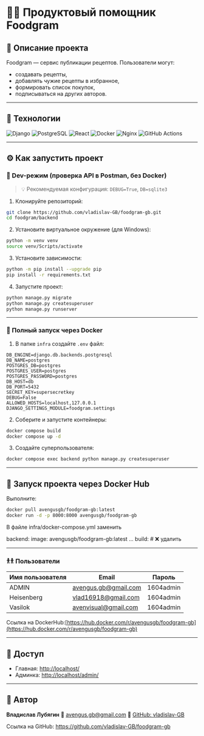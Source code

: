 # 🧑‍🍳 Продуктовый помощник Foodgram

## 📌 Описание проекта

Foodgram — сервис публикации рецептов. Пользователи могут:

- создавать рецепты,
- добавлять чужие рецепты в избранное,
- формировать список покупок,
- подписываться на других авторов.

---

## 🚀 Технологии

![Django](https://img.shields.io/badge/Django-092E20?style=for-the-badge&logo=django&logoColor=white)
![PostgreSQL](https://img.shields.io/badge/PostgreSQL-4169E1?style=for-the-badge&logo=postgresql&logoColor=white)
![React](https://img.shields.io/badge/React-20232A?style=for-the-badge&logo=react&logoColor=61DAFB)
![Docker](https://img.shields.io/badge/Docker-2496ED?style=for-the-badge&logo=docker&logoColor=white)
![Nginx](https://img.shields.io/badge/Nginx-009639?style=for-the-badge&logo=nginx&logoColor=white)
![GitHub Actions](https://img.shields.io/badge/GitHub_Actions-2088FF?style=for-the-badge&logo=github-actions&logoColor=white)

---

## ⚙️ Как запустить проект

### 🔧 Dev-режим (проверка API в Postman, без Docker)

> 💡 Рекомендуемая конфигурация: `DEBUG=True`, `DB=sqlite3`

1. Клонируйте репозиторий:

```bash
git clone https://github.com/vladislav-GB/foodgram-gb.git
cd foodgram/backend
```

2. Установите виртуальное окружение (для Windows):

```bash
python -m venv venv
source venv/Scripts/activate
```

3. Установите зависимости:

```bash
python -m pip install --upgrade pip
pip install -r requirements.txt
```

4. Запустите проект:

```bash
python manage.py migrate
python manage.py createsuperuser
python manage.py runserver
```

---

### 🐳 Полный запуск через Docker

1. В папке `infra` создайте `.env` файл:

```env
DB_ENGINE=django.db.backends.postgresql
DB_NAME=postgres
POSTGRES_DB=postgres
POSTGRES_USER=postgres
POSTGRES_PASSWORD=postgres
DB_HOST=db
DB_PORT=5432
SECRET_KEY=supersecretkey
DEBUG=False
ALLOWED_HOSTS=localhost,127.0.0.1
DJANGO_SETTINGS_MODULE=foodgram.settings
```

2. Соберите и запустите контейнеры:

```bash
docker compose build
docker compose up -d
```

3. Создайте суперпользователя:

```bash
docker compose exec backend python manage.py createsuperuser
```

---

## 🚀 Запуск проекта через Docker Hub

Выполните:

```bash
docker pull avengusgb/foodgram-gb:latest
docker run -d -p 8000:8000 avengusgb/foodgram-gb
```
В файле infra/docker-compose.yml заменить
  
  backend:
    image: avengusgb/foodgram-gb:latest
    ...
    build:  # ❌ удалить

---

### 𐀪𐀪 Пользователи

| Имя пользователя | Email                                               | Пароль    |
| ---------------- | --------------------------------------------------- | --------- |
| ADMIN            | [avengus.gb@gmail.com](mailto:avengus.gb@gmail.com) | 1604admin |
| Heisenberg       | [vlad16918@gmail.com](mailto:vlad16918@gmail.com)   | 1604admin |
| Vasilok          | [avenvisual@gmail.com](mailto:avenvisual@gmail.com) | 1604admin |


Ссылка на DockerHub:[https://hub.docker.com/r/avengusgb/foodgram-gb](https://hub.docker.com/r/avengusgb/foodgram-gb)

---

## 🔗 Доступ

* Главная: [http://localhost/](http://localhost/)
* Админка: [http://localhost/admin/](http://localhost/admin/)

---

## 👤 Автор

**Владислав Лубягин**
📧 [avengus.gb@gmail.com](mailto:avengus.gb@gmail.com)
🔗 [GitHub: vladislav-GB](https://github.com/vladislav-GB)

Ссылка на GitHub: https://github.com/vladislav-GB/foodgram-gb